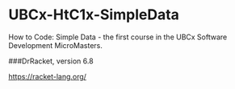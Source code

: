 # UBCx-HtC1x-SimpleData
How to Code: Simple Data - the first course in the UBCx Software Development MicroMasters.

###DrRacket, version 6.8

https://racket-lang.org/